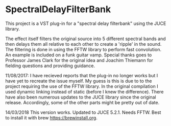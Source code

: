 # SpectralDelayFilterBank
This project is a VST plug-in for a "spectral delay filterbank" using the JUCE library.

The effect itself filters the original source into 5 different spectral bands and then delays them all relative to each other to create a 'ripple' in the sound. The filtering is done in using the FFTW library to perform fast convolution. An example is included on a funk guitar vamp. Special thanks goes to Professor James Clark for the original idea and Joachim Thiemann for fielding questions and providing guidance.

11/08/2017:
I have recieved reports that the plug-in no longer works but I have yet to recreate the issue myself. My guess is this is due to to the project requiring the use of the FFTW library. In the original compilation I used dynamic linking instead of static (before I knew the difference). There have also been numerous updates to the JUCE library since the original release. Accordingly, some of the other parts might be pretty out of date.

14/03/2018
This version works. Updated to JUCE 5.2.1. Needs FFTW. Best to install it with brew https://brewinstall.org. 
